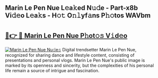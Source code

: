 ## Marin Le Pen Nue L𝚎a𝚔ed N𝚞𝚍e - Part-x8b Vi𝚍𝚎o L𝚎a𝚔s - H𝚘𝚝 O𝚗𝚕yf𝚊ns P𝚑𝚘tos WAVbm

# <h2><a href="http://kfeajz.oniu.top/?m=Marin+Le+Pen+Nue">🔗👉 🔴 Marin Le Pen Nue P𝚑ot𝚘𝚜 V𝚒d𝚎o</a></h2>

[![Marin Le Pen Nue Nu𝚍e𝚜](https://i.imgur.com/0qMVB7G.gif)](http://kfeajz.oniu.top/?m=Marin+Le+Pen+Nue)
Digital trendsetter Marin Le Pen Nue, recognized for sharing dance and lifestyle content, consisting of presentations and personal vlogs. Marin Le Pen Nue's public image is marked by its openness and sincerity, but the complexities of his personal life remain a source of intrigue and fascination.  
